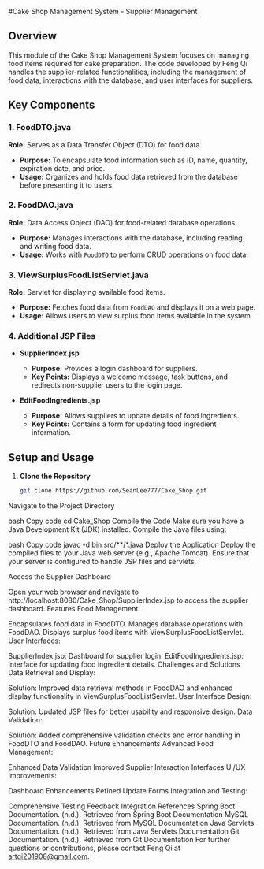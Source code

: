 #Cake Shop Management System - Supplier Management

## Overview

This module of the Cake Shop Management System focuses on managing food items required for cake preparation. The code developed by Feng Qi handles the supplier-related functionalities, including the management of food data, interactions with the database, and user interfaces for suppliers.

## Key Components

### 1. FoodDTO.java
**Role:** Serves as a Data Transfer Object (DTO) for food data.
- **Purpose:** To encapsulate food information such as ID, name, quantity, expiration date, and price.
- **Usage:** Organizes and holds food data retrieved from the database before presenting it to users.

### 2. FoodDAO.java
**Role:** Data Access Object (DAO) for food-related database operations.
- **Purpose:** Manages interactions with the database, including reading and writing food data.
- **Usage:** Works with `FoodDTO` to perform CRUD operations on food data.

### 3. ViewSurplusFoodListServlet.java
**Role:** Servlet for displaying available food items.
- **Purpose:** Fetches food data from `FoodDAO` and displays it on a web page.
- **Usage:** Allows users to view surplus food items available in the system.

### 4. Additional JSP Files
- **SupplierIndex.jsp**
    - **Purpose:** Provides a login dashboard for suppliers.
    - **Key Points:** Displays a welcome message, task buttons, and redirects non-supplier users to the login page.

- **EditFoodIngredients.jsp**
    - **Purpose:** Allows suppliers to update details of food ingredients.
    - **Key Points:** Contains a form for updating food ingredient information.

## Setup and Usage

1. **Clone the Repository**
   ```bash
   git clone https://github.com/SeanLee777/Cake_Shop.git
Navigate to the Project Directory

bash
Copy code
cd Cake_Shop
Compile the Code
Make sure you have a Java Development Kit (JDK) installed. Compile the Java files using:

bash
Copy code
javac -d bin src/**/*.java
Deploy the Application
Deploy the compiled files to your Java web server (e.g., Apache Tomcat). Ensure that your server is configured to handle JSP files and servlets.

Access the Supplier Dashboard

Open your web browser and navigate to http://localhost:8080/Cake_Shop/SupplierIndex.jsp to access the supplier dashboard.
Features
Food Management:

Encapsulates food data in FoodDTO.
Manages database operations with FoodDAO.
Displays surplus food items with ViewSurplusFoodListServlet.
User Interfaces:

SupplierIndex.jsp: Dashboard for supplier login.
EditFoodIngredients.jsp: Interface for updating food ingredient details.
Challenges and Solutions
Data Retrieval and Display:

Solution: Improved data retrieval methods in FoodDAO and enhanced display functionality in ViewSurplusFoodListServlet.
User Interface Design:

Solution: Updated JSP files for better usability and responsive design.
Data Validation:

Solution: Added comprehensive validation checks and error handling in FoodDTO and FoodDAO.
Future Enhancements
Advanced Food Management:

Enhanced Data Validation
Improved Supplier Interaction Interfaces
UI/UX Improvements:

Dashboard Enhancements
Refined Update Forms
Integration and Testing:

Comprehensive Testing
Feedback Integration
References
Spring Boot Documentation. (n.d.). Retrieved from Spring Boot Documentation
MySQL Documentation. (n.d.). Retrieved from MySQL Documentation
Java Servlets Documentation. (n.d.). Retrieved from Java Servlets Documentation
Git Documentation. (n.d.). Retrieved from Git Documentation
For further questions or contributions, please contact Feng Qi at artqi201908@gmail.com.
